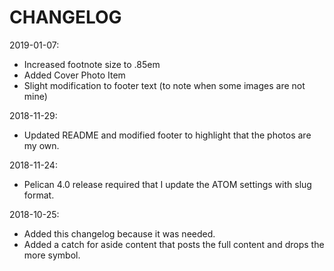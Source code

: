 # CHANGELOG

2019-01-07:

- Increased footnote size to .85em
- Added Cover Photo Item
- Slight modification to footer text (to note when some images are not mine)

2018-11-29:

- Updated README and modified footer to highlight that the photos are my own.

2018-11-24:

- Pelican 4.0 release required that I update the ATOM settings with slug format.

2018-10-25: 

- Added this changelog because it was needed.
- Added a catch for aside content that posts the full content and drops the more symbol. 

